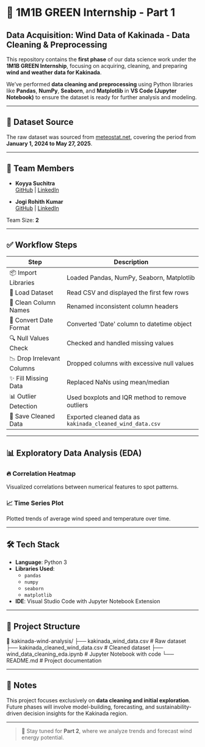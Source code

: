 # 🌱 1M1B GREEN Internship - Part 1  
## Data Acquisition: Wind Data of Kakinada - Data Cleaning & Preprocessing

This repository contains the **first phase** of our data science work under the **1M1B GREEN Internship**, focusing on acquiring, cleaning, and preparing **wind and weather data for Kakinada**.

We’ve performed **data cleaning and preprocessing** using Python libraries like **Pandas**, **NumPy**, **Seaborn**, and **Matplotlib** in **VS Code (Jupyter Notebook)** to ensure the dataset is ready for further analysis and modeling.

---

## 📁 Dataset Source

The raw dataset was sourced from [meteostat.net](https://meteostat.net/en/place/in/kakinada?s=43189&t=2024-01-01/2025-05-27), covering the period from **January 1, 2024 to May 27, 2025**.

---

## 🧠 Team Members

- **Koyya Suchitra**  
  [GitHub](https://github.com/koyya-suchitra) | [LinkedIn](https://www.linkedin.com/in/suchitra-koyya-605a242b5/)

- **Jogi Rohith Kumar**  
  [GitHub](https://github.com/JogiRohithKumar) | [LinkedIn](https://www.linkedin.com/in/rohith-kumar-jogi-747a782b8/)

Team Size: **2**

---

## ✅ Workflow Steps

| Step                           | Description                                           |
|-------------------------------|-------------------------------------------------------|
| 📦 Import Libraries            | Loaded Pandas, NumPy, Seaborn, Matplotlib             |
| 📄 Load Dataset               | Read CSV and displayed the first few rows            |
| 🧼 Clean Column Names         | Renamed inconsistent column headers                  |
| 📆 Convert Date Format        | Converted 'Date' column to datetime object           |
| 🔍 Null Values Check          | Checked and handled missing values                   |
| 📉 Drop Irrelevant Columns    | Dropped columns with excessive null values           |
| ✨ Fill Missing Data          | Replaced NaNs using mean/median                      |
| 📊 Outlier Detection          | Used boxplots and IQR method to remove outliers      |
| 💾 Save Cleaned Data          | Exported cleaned data as `kakinada_cleaned_wind_data.csv` |

---

## 📊 Exploratory Data Analysis (EDA)

### 🔥 Correlation Heatmap  
Visualized correlations between numerical features to spot patterns.

### 📈 Time Series Plot  
Plotted trends of average wind speed and temperature over time.

---

## 🛠️ Tech Stack

- **Language**: Python 3  
- **Libraries Used**:
  - `pandas`
  - `numpy`
  - `seaborn`
  - `matplotlib`
- **IDE**: Visual Studio Code with Jupyter Notebook Extension

---

## 📂 Project Structure
📁 kakinada-wind-analysis/
├── kakinada_wind_data.csv # Raw dataset
├── kakinada_cleaned_wind_data.csv # Cleaned dataset
├── wind_data_cleaning_eda.ipynb # Jupyter Notebook with code
└── README.md # Project documentation

---

## 📌 Notes

This project focuses exclusively on **data cleaning and initial exploration**. Future phases will involve model-building, forecasting, and sustainability-driven decision insights for the Kakinada region.

---

> 🚀 Stay tuned for **Part 2**, where we analyze trends and forecast wind energy potential.


